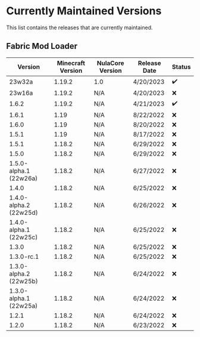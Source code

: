 # Currently Maintained Versions

This list contains the releases that are currently maintained.

## Fabric Mod Loader

<table>
<thead>
<tr>
<th>Version</th>
<th>Minecraft Version</th>
<th>NulaCore Version</th>
<th>Release Date</th>
<th>Status</th>
</tr>
</thead>
<tbody>
<tr>
<td>23w32a</td>
<td>1.19.2</td>
<td>1.0</td>
<td>4/20/2023</td>
<td>✔️</td>
</tr>
<tr>
<td>23w16a</td>
<td>1.19.2</td>
<td>N/A</td>
<td>4/20/2023</td>
<td>❌️</td>
</tr>
<tr>
<td>1.6.2</td>
<td>1.19.2</td>
<td>N/A</td>
<td>4/21/2023</td>
<td>✔️</td>
</tr>
<tr>
<td>1.6.1</td>
<td>1.19</td>
<td>N/A</td>
<td>8/22/2022</td>
<td>❌️</td>
</tr>
<tr>
<td>1.6.0</td>
<td>1.19</td>
<td>N/A</td>
<td>8/20/2022</td>
<td>❌️</td>
</tr>
<tr>
<td>1.5.1</td>
<td>1.19</td>
<td>N/A</td>
<td>8/17/2022</td>
<td>❌️</td>
</tr>
<tr>
<td>1.5.1</td>
<td>1.18.2</td>
<td>N/A</td>
<td>6/29/2022</td>
<td>❌</td>
</tr>
<tr>
<td>1.5.0</td>
<td>1.18.2</td>
<td>N/A</td>
<td>6/29/2022</td>
<td>❌</td>
</tr>
<tr>
<td>1.5.0-alpha.1 (22w26a)</td>
<td>1.18.2</td>
<td>N/A</td>
<td>6/27/2022</td>
<td>❌</td>
</tr>
<tr>
<td>1.4.0</td>
<td>1.18.2</td>
<td>N/A</td>
<td>6/25/2022</td>
<td>❌</td>
</tr>
<tr>
<td>1.4.0-alpha.2 (22w25d)</td>
<td>1.18.2</td>
<td>N/A</td>
<td>6/26/2022</td>
<td>❌</td>
</tr>
<tr>
<td>1.4.0-alpha.1 (22w25c)</td>
<td>1.18.2</td>
<td>N/A</td>
<td>6/25/2022</td>
<td>❌</td>
</tr>
<tr>
<td>1.3.0</td>
<td>1.18.2</td>
<td>N/A</td>
<td>6/25/2022</td>
<td>❌</td>
</tr>
<tr>
<td>1.3.0-rc.1</td>
<td>1.18.2</td>
<td>N/A</td>
<td>6/25/2022</td>
<td>❌</td>
</tr>
<tr>
<td>1.3.0-alpha.2 (22w25b)</td>
<td>1.18.2</td>
<td>N/A</td>
<td>6/24/2022</td>
<td>❌</td>
</tr>
<tr>
<td>1.3.0-alpha.1 (22w25a)</td>
<td>1.18.2</td>
<td>N/A</td>
<td>6/24/2022</td>
<td>❌</td>
</tr>
<tr>
<td>1.2.1</td>
<td>1.18.2</td>
<td>N/A</td>
<td>6/24/2022</td>
<td>❌</td>
</tr>
<tr>
<td>1.2.0</td>
<td>1.18.2</td>
<td>N/A</td>
<td>6/23/2022</td>
<td>❌</td>
</tr>
</tbody>
</table>
